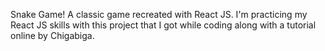 
Snake Game! A classic game recreated with React JS. I'm practicing my React JS skills with this project that I got while coding along with a tutorial online by Chigabiga.

